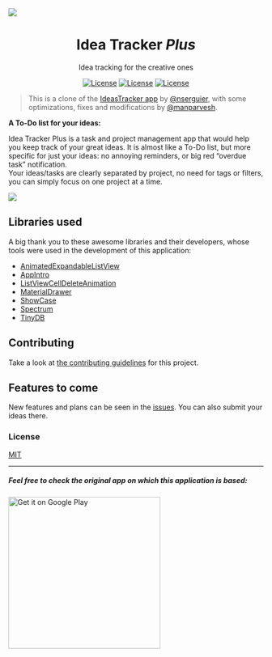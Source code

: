 <img src="https://raw.github.com/IdeaTrackerPlus/IdeaTrackerPlus/master/graphics/feature_graphic.png" data-canonical-src="https://raw.github.com/IdeaTrackerPlus/IdeaTrackerPlus/master/graphics/feature_graphic.png" align="center" />

<div align = "center">
    <h1>Idea Tracker <em>Plus</em></h1>
    <p>Idea tracking for the creative ones</p>
    <a href="https://manparvesh.mit-license.org/" target="_blank"><img src="https://img.shields.io/badge/license-MIT-blue.svg" alt="License"></a>
    <a href="https://github.com/IdeaTrackerPlus/IdeaTrackerPlus" target="_blank"><img src="http://forthebadge.com/badges/built-with-love.svg" alt="License"></a>
    <a href="https://www.android.com/" target="_blank"><img src="https://img.shields.io/badge/Platform-Android-blue.svg" alt="License"></a>
</div>

> This is a clone of the [IdeasTracker app](https://github.com/nserguier/IdeasTracker) by [@nserguier](https://github.com/nserguier), with some optimizations, fixes and modifications by [@manparvesh](https://github.com/manparvesh).  

<b>A To-Do list for your ideas:</b>

Idea Tracker Plus is a task and project management app that would help you keep track of your great ideas. It is almost like a To-Do list, but more specific for just your ideas: no annoying reminders, or big red “overdue task” notification.  
Your ideas/tasks are clearly separated by project, no need for tags or filters, you can simply focus on one project at a time.

![](https://raw.github.com/IdeaTrackerPlus/IdeaTrackerPlus/master/graphics/showcase.png)

## Libraries used

A big thank you to these awesome libraries and their developers, whose tools were used in the development of this application:

- [AnimatedExpandableListView](https://github.com/idunnololz/AnimatedExpandableListView)
- [AppIntro](https://github.com/PaoloRotolo/AppIntro)
- [ListViewCellDeleteAnimation](https://github.com/paraches/ListViewCellDeleteAnimation)
- [MaterialDrawer](https://github.com/mikepenz/MaterialDrawer)
- [ShowCase](https://github.com/amlcurran/ShowcaseView)
- [Spectrum](https://github.com/the-blue-alliance/spectrum)
- [TinyDB](https://github.com/kcochibili/TinyDB--Android-Shared-Preferences-Turbo)

## Contributing

Take a look at [the contributing guidelines](https://github.com/IdeaTrackerPlus/IdeaTrackerPlus/blob/master/.github/CONTRIBUTING.md) for this project.

## Features to come
New features and plans can be seen in the [issues](https://github.com/IdeaTrackerPlus/IdeaTrackerPlus/issues). You can also submit your ideas there.

### License
[MIT](https://manparvesh.mit-license.org)

---

##### Feel free to check the original app on which this application is based:
<a href="https://play.google.com/store/apps/details?id=appbox.gameideas"><img alt="Get it on Google Play" src="https://play.google.com/intl/en_us/badges/images/apps/en-play-badge-border.png" width="300" /></a>
